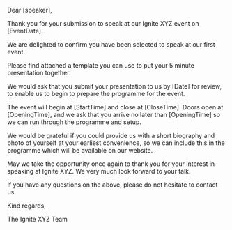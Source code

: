 Dear [speaker],
 
Thank you for your submission to speak at our Ignite XYZ event on [EventDate].

We are delighted to confirm you have been selected to speak at our first event.
 
Please find attached a template you can use to put your 5 minute presentation together. 
 
We would ask that you submit your presentation to us by [Date] for review, to enable us to begin to prepare the programme for the event.
 
The event will begin at [StartTime] and close at [CloseTime]. Doors open at [OpeningTime], and we ask that you arrive no later than [OpeningTime] so we can run through the programme and setup.
 
We would be grateful if you could provide us with a short biography and photo of yourself at your earliest convenience, so we can include this in the programme which will be available on our website.
 
May we take the opportunity once again to thank you for your interest in speaking at Ignite XYZ. We very much look forward to your talk.
 
If you have any questions on the above, please do not hesitate to contact us.
 
Kind regards,

The Ignite XYZ Team
